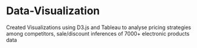 # Data-Visualization
Created Visualizations using D3.js and Tableau to analyse pricing strategies among competitors, sale/discount inferences of 7000+ electronic products data 
